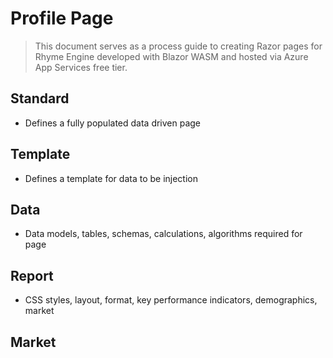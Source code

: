 # Profile Page

> This document serves as a process guide to creating Razor pages for Rhyme Engine developed with Blazor WASM and hosted via Azure App Services free tier. 

## Standard

- Defines a fully populated data driven page

## Template

- Defines a template for data to be injection

## Data

- Data models, tables, schemas, calculations, algorithms required for page


## Report

- CSS styles, layout, format, key performance indicators, demographics, market

## Market
